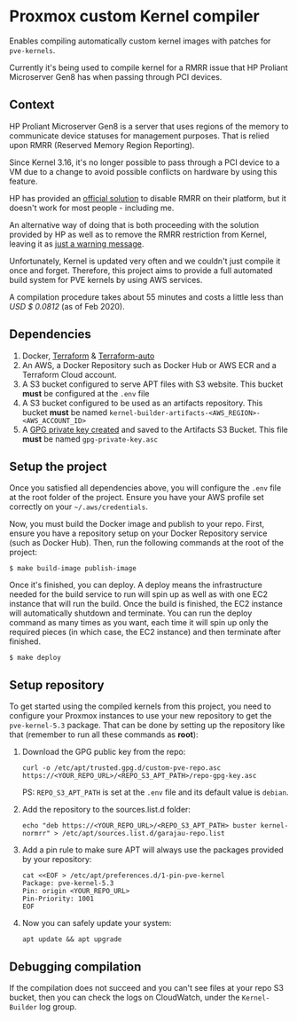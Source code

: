 # Proxmox custom Kernel compiler

Enables compiling automatically custom kernel images with patches for `pve-kernels`.

Currently it's being used to compile kernel for a RMRR issue that HP Proliant Microserver Gen8 has
when passing through PCI devices.

## Context

HP Proliant Microserver Gen8 is a server that uses regions of the memory to communicate device
statuses for management purposes. That is relied upon RMRR (Reserved Memory Region Reporting).

Since Kernel 3.16, it's no longer possible to pass through a PCI device to a VM due to a change to
avoid possible conflicts on hardware by using this feature.

HP has provided an [official solution][hp-workaround] to disable RMRR on their platform, but it
doesn't work for most people - including me.

An alternative way of doing that is both proceeding with the solution provided by HP as well as to
remove the RMRR restriction from Kernel, leaving it as [just a warning message][patch].

Unfortunately, Kernel is updated very often and we couldn't just compile it once and forget.
Therefore, this project aims to provide a full automated build system for PVE kernels by using
AWS services.

A compilation procedure takes about 55 minutes and costs a little less than *USD $ 0.0812* (as of
Feb 2020).

## Dependencies

1. Docker, [Terraform](https://terraform.io) & [Terraform-auto](https://github.com/kriansa/devops-tools/)
2. An AWS, a Docker Repository such as Docker Hub or AWS ECR and a Terraform Cloud account.
3. A S3 bucket configured to serve APT files with S3 website.
   This bucket **must** be configured at the `.env` file
4. A S3 bucket configured to be used as an artifacts repository.
   This bucket **must** be named `kernel-builder-artifacts-<AWS_REGION>-<AWS_ACCOUNT_ID>`
5. A [GPG private key created][gpg-tutorial] and saved to the Artifacts S3 Bucket.
   This file **must** be named `gpg-private-key.asc`

## Setup the project

Once you satisfied all dependencies above, you will configure the `.env` file at the root folder of
the project. Ensure you have your AWS profile set correctly on your `~/.aws/credentials`.

Now, you must build the Docker image and publish to your repo. First, ensure you have a repository
setup on your Docker Repository service (such as Docker Hub). Then, run the following commands
at the root of the project:

```shell
$ make build-image publish-image
```

Once it's finished, you can deploy. A deploy means the infrastructure needed for the build service
to run will spin up as well as with one EC2 instance that will run the build. Once the build is
finished, the EC2 instance will automatically shutdown and terminate. You can run the deploy command
as many times as you want, each time it will spin up only the required pieces (in which case, the
EC2 instance) and then terminate after finished.

```shell
$ make deploy
```

## Setup repository

To get started using the compiled kernels from this project, you need to configure your Proxmox
instances to use your new repository to get the `pve-kernel-5.3` package. That can be done by
setting up the repository like that (remember to run all these commands as **root**):

1. Download the GPG public key from the repo:
   ```shell
   curl -o /etc/apt/trusted.gpg.d/custom-pve-repo.asc https://<YOUR_REPO_URL>/<REPO_S3_APT_PATH>/repo-gpg-key.asc
   ```
   
   PS: `REPO_S3_APT_PATH` is set at the `.env` file and its default value is `debian`.

2. Add the repository to the sources.list.d folder:
   ```shell
   echo "deb https://<YOUR_REPO_URL>/<REPO_S3_APT_PATH> buster kernel-normrr" > /etc/apt/sources.list.d/garajau-repo.list
   ```
   
3. Add a pin rule to make sure APT will always use the packages provided by your repository:
    ```shell
    cat <<EOF > /etc/apt/preferences.d/1-pin-pve-kernel
    Package: pve-kernel-5.3
    Pin: origin <YOUR_REPO_URL>
    Pin-Priority: 1001
    EOF
    ```
    
4. Now you can safely update your system:
   ```shell
   apt update && apt upgrade
   ```
    
## Debugging compilation

If the compilation does not succeed and you can't see files at your repo S3 bucket, then you can
check the logs on CloudWatch, under the `Kernel-Builder` log group.

[hp-workaround]: https://support.hpe.com/hpesc/public/docDisplay?docId=emr_na-c04781229
[patch]: patches/kernel/0099-iommu-bypass-intel-rmrr-restriction.patch
[gpg-tutorial]: https://github.com/kriansa/til/blob/master/security/gnupg.md
